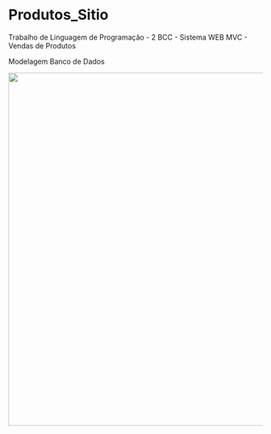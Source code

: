 # Produtos_Sitio
Trabalho de Linguagem de Programação - 2 BCC - Sistema WEB MVC - Vendas de Produtos


Modelagem Banco de Dados

<div>
  <img src="https://user-images.githubusercontent.com/100471910/192065548-ddbb4a84-55c4-4c63-aa9d-6a1c77ab5f7b.png
 " width="700px">
</div>
